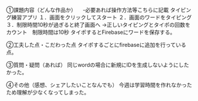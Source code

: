 ①課題内容（どんな作品か）
　-必要あれば操作方法等こちらに記載
タイピング練習アプリ
１．画面をクリックしてスタート
２．画面のワードをタイピング
３．制限時間10秒が過ぎると終了画面へ
→正しいタイピングとタイポの回数をカウント　制限時間は10秒
タイポするとFirebaseにワードを保存する。

②工夫した点・こだわった点
タイポするごとにfirebaseに追加を行っている点。

③質問・疑問（あれば）
同じwordの場合に新規にIDを生成しないようにしたかった。

④その他（感想、シェアしたいことなんでも）
今週は学習時間を作れなかったため理解が少なくなってしまった。